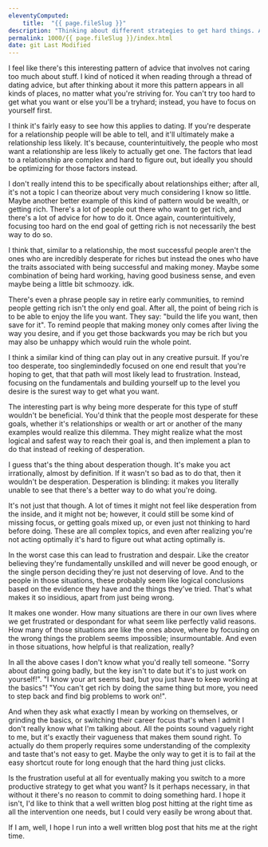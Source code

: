 ```yaml
---
eleventyComputed:
    title:  "{{ page.fileSlug }}"
description: "Thinking about different strategies to get hard things. Avoid desperation"
permalink: 1000/{{ page.fileSlug }}/index.html
date: git Last Modified
---
```


I feel like there's this interesting pattern of advice that involves not caring too much about stuff. I kind of noticed it when reading through a thread of dating advice, but after thinking about it more this pattern appears in all kinds of places, no matter what you're striving for. You can't try too hard to get what you want or else you'll be a tryhard; instead, you have to focus on yourself first.

I think it's fairly easy to see how this applies to dating. If you're desperate for a relationship people will be able to tell, and it'll ultimately make a relationship less likely. It's because, counterintuitively, the people who most want a relationship are less likely to actually get one. The factors that lead to a relationship are complex and hard to figure out, but ideally you should be optimizing for those factors instead.

I don't really intend this to be specifically about relationships either; after all, it's not a topic I can theorize about very much considering I know so little. Maybe another better example of this kind of pattern would be wealth, or getting rich. There's a lot of people out there who want to get rich, and there's a lot of advice for how to do it. Once again, counterintuitively, focusing too hard on the end goal of getting rich is not necessarily the best way to do so.

I think that, similar to a relationship, the most successful people aren't the ones who are incredibly desperate for riches but instead the ones who have the traits associated with being successful and making money. Maybe some combination of being hard working, having good business sense, and even maybe being a little bit schmoozy. idk.

There's even a phrase people say in retire early communities, to remind people getting rich isn't the only end goal. After all, the point of being rich is to be able to enjoy the life you want. They say: "build the life you want, then save for it". To remind people that making money only comes after living the way you desire, and if you get those backwards you may be rich but you may also be unhappy which would ruin the whole point.

I think a similar kind of thing can play out in any creative pursuit. If you're too desperate, too singlemindedly focused on one end result that you're hoping to get, that that path will most likely lead to frustration. Instead, focusing on the fundamentals and building yourself up to the level you desire is the surest way to get what you want.

The interesting part is why being more desperate for this type of stuff wouldn't be beneficial. You'd think that the people most desperate for these goals, whether it's relationships or wealth or art or another of the many examples would realize this dilemma. They might realize what the most logical and safest way to reach their goal is, and then implement a plan to do that instead of reeking of desperation.

I guess that's the thing about desperation though. It's make you act irrationally, almost by definition. If it wasn't so bad as to do that, then it wouldn't be desperation. Desperation is blinding: it makes you literally unable to see that there's a better way to do what you're doing.

It's not just that though. A lot of times it might not feel like desperation from the inside, and it might not be; however, it could still be some kind of missing focus, or getting goals mixed up, or even just not thinking to hard before doing. These are all complex topics, and even after realizing you're not acting optimally it's hard to figure out what acting optimally is.

In the worst case this can lead to frustration and despair. Like the creator believing they're fundamentally unskilled and will never be good enough, or the single person deciding they're just not deserving of love. And to the people in those situations, these probably seem like logical conclusions based on the evidence they have and the things they've tried. That's what makes it so insidious, apart from just being wrong.

It makes one wonder. How many situations are there in our own lives where we get frustrated or despondant for what seem like perfectly valid reasons. How many of those situations are like the ones above, where by focusing on the wrong things the problem seems impossible; insurmountable. And even in those situations, how helpful is that realization, really?

In all the above cases I don't know what you'd really tell someone. "Sorry about dating going badly, but the key isn't to date but it's to just work on yourself!". "I know your art seems bad, but you just have to keep working at the basics"! "You can't get rich by doing the same thing but more, you need to step back and find big problems to work on!".

And when they ask what exactly I mean by working on themselves, or grinding the basics, or switching their career focus that's when I admit I don't really know what I'm talking about. All the points sound vaguely right to me, but it's exactly their vagueness that makes them sound right. To actually do them properly requires some understanding of the complexity and taste that's not easy to get. Maybe the only way to get it is to fail at the easy shortcut route for long enough that the hard thing just clicks.

Is the frustration useful at all for eventually making you switch to a more productive strategy to get what you want? Is it perhaps necessary, in that without it there's no reason to commit to doing something hard. I hope it isn't, I'd like to think that a well written blog post hitting at the right time as all the intervention one needs, but I could very easily be wrong about that.

If I am, well, I hope I run into a well written blog post that hits me at the right time.
